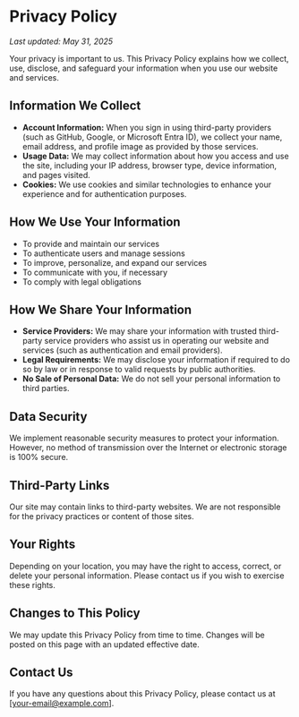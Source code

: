 # Privacy Policy

_Last updated: May 31, 2025_

Your privacy is important to us. This Privacy Policy explains how we collect, use, disclose, and safeguard your information when you use our website and services.

## Information We Collect

- **Account Information:** When you sign in using third-party providers (such as GitHub, Google, or Microsoft Entra ID), we collect your name, email address, and profile image as provided by those services.
- **Usage Data:** We may collect information about how you access and use the site, including your IP address, browser type, device information, and pages visited.
- **Cookies:** We use cookies and similar technologies to enhance your experience and for authentication purposes.

## How We Use Your Information

- To provide and maintain our services
- To authenticate users and manage sessions
- To improve, personalize, and expand our services
- To communicate with you, if necessary
- To comply with legal obligations

## How We Share Your Information

- **Service Providers:** We may share your information with trusted third-party service providers who assist us in operating our website and services (such as authentication and email providers).
- **Legal Requirements:** We may disclose your information if required to do so by law or in response to valid requests by public authorities.
- **No Sale of Personal Data:** We do not sell your personal information to third parties.

## Data Security

We implement reasonable security measures to protect your information. However, no method of transmission over the Internet or electronic storage is 100% secure.

## Third-Party Links

Our site may contain links to third-party websites. We are not responsible for the privacy practices or content of those sites.

## Your Rights

Depending on your location, you may have the right to access, correct, or delete your personal information. Please contact us if you wish to exercise these rights.

## Changes to This Policy

We may update this Privacy Policy from time to time. Changes will be posted on this page with an updated effective date.

## Contact Us

If you have any questions about this Privacy Policy, please contact us at [your-email@example.com].
